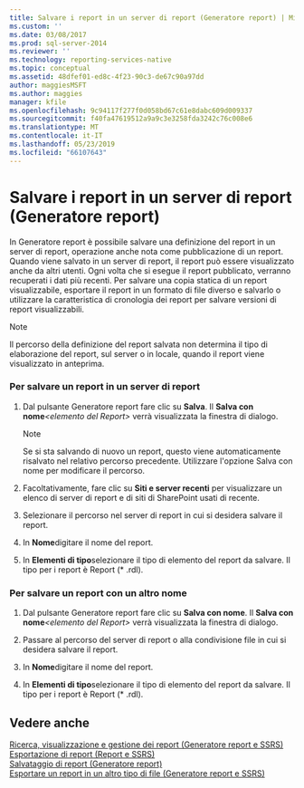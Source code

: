 ```yaml
---
title: Salvare i report in un server di report (Generatore report) | Microsoft Docs
ms.custom: ''
ms.date: 03/08/2017
ms.prod: sql-server-2014
ms.reviewer: ''
ms.technology: reporting-services-native
ms.topic: conceptual
ms.assetid: 48dfef01-ed8c-4f23-90c3-de67c90a97dd
author: maggiesMSFT
ms.author: maggies
manager: kfile
ms.openlocfilehash: 9c94117f277f0d058bd67c61e8dabc609d009337
ms.sourcegitcommit: f40fa47619512a9a9c3e3258fda3242c76c008e6
ms.translationtype: MT
ms.contentlocale: it-IT
ms.lasthandoff: 05/23/2019
ms.locfileid: "66107643"
---
```

# <a name="save-reports-to-a-report-server-report-builder"></a>Salvare i report in un server di report (Generatore report)
  In Generatore report è possibile salvare una definizione del report in un server di report, operazione anche nota come pubblicazione di un report. Quando viene salvato in un server di report, il report può essere visualizzato anche da altri utenti. Ogni volta che si esegue il report pubblicato, verranno recuperati i dati più recenti. Per salvare una copia statica di un report visualizzabile, esportare il report in un formato di file diverso e salvarlo o utilizzare la caratteristica di cronologia dei report per salvare versioni di report visualizzabili.  
  
> [!NOTE]  
>  Il percorso della definizione del report salvata non determina il tipo di elaborazione del report, sul server o in locale, quando il report viene visualizzato in anteprima.  
  
### <a name="to-save-a-report-to-a-report-server"></a>Per salvare un report in un server di report  
  
1.  Dal pulsante Generatore report fare clic su **Salva**. Il **Salva con nome**_\<elemento del Report\>_  verrà visualizzata la finestra di dialogo.  
  
    > [!NOTE]  
    >  Se si sta salvando di nuovo un report, questo viene automaticamente risalvato nel relativo percorso precedente. Utilizzare l'opzione Salva con nome per modificare il percorso.  
  
2.  Facoltativamente, fare clic su **Siti e server recenti** per visualizzare un elenco di server di report e di siti di SharePoint usati di recente.  
  
3.  Selezionare il percorso nel server di report in cui si desidera salvare il report.  
  
4.  In **Nome**digitare il nome del report.  
  
5.  In **Elementi di tipo**selezionare il tipo di elemento del report da salvare. Il tipo per i report è Report (* .rdl).  
  
### <a name="to-save-a-report-as-a-different-name"></a>Per salvare un report con un altro nome  
  
1.  Dal pulsante Generatore report fare clic su **Salva con nome**. Il **Salva con nome**_\<elemento del Report\>_  verrà visualizzata la finestra di dialogo.  
  
2.  Passare al percorso del server di report o alla condivisione file in cui si desidera salvare il report.  
  
3.  In **Nome**digitare il nome del report.  
  
4.  In **Elementi di tipo**selezionare il tipo di elemento del report da salvare. Il tipo per i report è Report (* .rdl).  
  
## <a name="see-also"></a>Vedere anche  
 [Ricerca, visualizzazione e gestione dei report &#40;Generatore report e SSRS&#41;](finding-viewing-and-managing-reports-report-builder-and-ssrs.md)   
 [Esportazione di report &#40;Report e SSRS&#41;](export-reports-report-builder-and-ssrs.md)   
 [Salvataggio di report &#40;Generatore report&#41;](saving-reports-report-builder.md)   
 [Esportare un report in un altro tipo di file &#40;Generatore report e SSRS&#41;](../export-a-report-as-another-file-type-report-builder-and-ssrs.md)  
  
  
